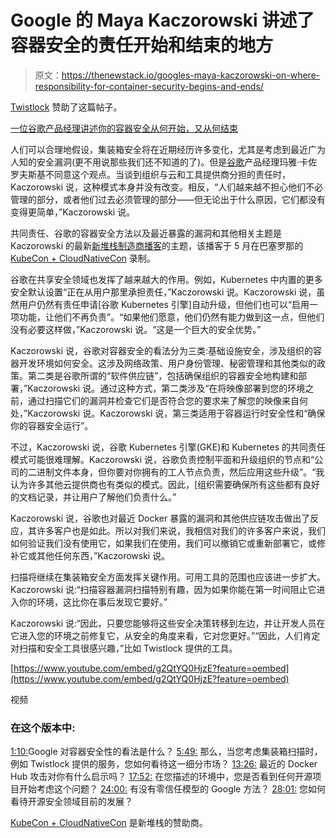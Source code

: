 # Google 的 Maya Kaczorowski 讲述了容器安全的责任开始和结束的地方

> 原文：<https://thenewstack.io/googles-maya-kaczorowski-on-where-responsibility-for-container-security-begins-and-ends/>

[Twistlock](https://www.paloaltonetworks.com/prisma/cloud) 赞助了这篇帖子。

[一位谷歌产品经理讲述你的容器安全从何开始，又从何结束](https://thenewstack.simplecast.com/episodes/a-google-product-manager-on-where-your-container-security-begins-and-ends)

人们可以合理地假设，集装箱安全将在近期经历许多变化，尤其是考虑到最近广为人知的安全漏洞(更不用说那些我们还不知道的了)。但是[谷歌](https://www.linkedin.com/in/mayakaczorowski)产品经理玛雅·卡佐罗夫斯基不同意这个观点。当谈到组织与云和工具提供商分担的责任时，Kaczorowski 说，这种模式本身并没有改变。相反，“人们越来越不担心他们不必管理的部分，或者他们过去必须管理的部分——但无论出于什么原因，它们都没有变得更简单，”Kaczorowski 说。

共同责任、谷歌的容器安全方法以及最近暴露的漏洞和其他相关主题是 Kaczorowski 的最新[新堆栈制造商播客](https://thenewstack.io/podcasts/makers)的主题，该播客于 5 月在巴塞罗那的 [KubeCon + CloudNativeCon](https://events.linuxfoundation.org/events/kubecon-cloudnativecon-europe-2019/) 录制。

谷歌在共享安全领域也发挥了越来越大的作用。例如，Kubernetes 中内置的更多安全默认设置“正在从用户那里承担责任，”Kaczorowski 说。Kaczorowski 说，虽然用户仍然有责任申请[谷歌 Kubernetes 引擎]自动升级，但他们也可以“启用一项功能，让他们不再负责”。“如果他们愿意，他们仍然有能力做到这一点，但他们没有必要这样做，”Kaczorowski 说。“这是一个巨大的安全优势。”

Kaczorowski 说，谷歌对容器安全的看法分为三类:基础设施安全，涉及组织的容器开发环境如何安全。这涉及网络政策、用户身份管理、秘密管理和其他类似的政策。第二类是谷歌所谓的“软件供应链”，包括确保组织的容器安全地构建和部署，”Kaczorowski 说。通过这种方式，第二类涉及“在将映像部署到您的环境之前，通过扫描它们的漏洞并检查它们是否符合您的要求来了解您的映像来自何处，”Kaczorowski 说。Kaczorowski 说，第三类适用于容器运行时安全性和“确保你的容器安全运行”。

不过，Kaczorowski 说，谷歌 Kubernetes 引擎(GKE)和 Kubernetes 的共同责任模式可能很难理解。Kaczorowski 说，谷歌负责控制平面和升级组织的节点和“公司的二进制文件本身，但你要对你拥有的工人节点负责，然后应用这些升级”。“我认为许多其他云提供商也有类似的模式。因此，[组织需要确保所有这些都有良好的文档记录，并让用户了解他们负责什么。”

Kaczorowski 说，谷歌也对最近 Docker 暴露的漏洞和其他供应链攻击做出了反应，其许多客户也是如此。所以对我们来说，我相信对我们的许多客户来说，我们如何验证我们没有使用它，如果我们在使用，我们可以撤销它或重新部署它，或修补它或其他任何东西，”Kaczorowski 说。

扫描将继续在集装箱安全方面发挥关键作用。可用工具的范围也应该进一步扩大。Kaczorowski 说:“扫描容器漏洞扫描特别有趣，因为如果你能在第一时间阻止它进入你的环境，这比你在事后发现它要好。”

Kaczorowski 说:“因此，只要您能够将这些安全决策转移到左边，并让开发人员在它进入您的环境之前修复它，从安全的角度来看，它对您更好。”“因此，人们肯定对扫描和安全工具很感兴趣，”比如 Twistlock 提供的工具。

[https://www.youtube.com/embed/g2QtYQ0HjzE?feature=oembed](https://www.youtube.com/embed/g2QtYQ0HjzE?feature=oembed)

视频

### 在这个版本中:

[1:10:](https://thenewstack.simplecast.com/episodes/a-google-product-manager-on-where-your-container-security-begins-and-ends?t=1:10)Google 对容器安全性的看法是什么？
[5:49:](https://thenewstack.simplecast.com/episodes/a-google-product-manager-on-where-your-container-security-begins-and-ends?t=5:49) 那么，当您考虑集装箱扫描时，例如 Twistlock 提供的服务，您如何看待这一细分市场？
[13:26:](https://thenewstack.simplecast.com/episodes/a-google-product-manager-on-where-your-container-security-begins-and-ends?t=13:26) 最近的 Docker Hub 攻击对你有什么启示吗？
[17:52:](https://thenewstack.simplecast.com/episodes/a-google-product-manager-on-where-your-container-security-begins-and-ends?t=17:52) 在您描述的环境中，您是否看到任何开源项目开始考虑这个问题？
[24:00:](https://thenewstack.simplecast.com/episodes/a-google-product-manager-on-where-your-container-security-begins-and-ends?t=24:00) 有没有零信任模型的 Google 方法？
[28:01:](https://thenewstack.simplecast.com/episodes/a-google-product-manager-on-where-your-container-security-begins-and-ends?t=28:01) 您如何看待开源安全领域目前的发展？

[KubeCon + CloudNativeCon](https://events.linuxfoundation.org/events/kubecon-cloudnativecon-europe-2019/) 是新堆栈的赞助商。

<svg xmlns:xlink="http://www.w3.org/1999/xlink" viewBox="0 0 68 31" version="1.1"><title>Group</title> <desc>Created with Sketch.</desc></svg>